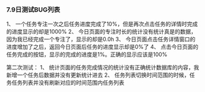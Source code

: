 ### 7.9日测试BUG列表
1、 一个任务专注一次之后任务进度完成了10%，但是再次点击任务的详情时完成的进度显示的却是1000%
2、 今日页面的专注时长的统计没有统计真是的数据，因为我已经完成一个专注了，显示的却是0.0h
3、 今日页面点击任务详情窗口的进度增加了之后，返回今日页面后任务的进度显示却是0%了
4、 点击今日页面的任务完成的按钮，显示的完成的进度是1%。正确的显示应该是100% 


第二次测试：
1、 统计页面的任务完成情况的统计没有正确统计数据库的内容，我新增一个任务后数据并没有更新统计进去
2、 任务列表切换时间范围的时候，任务任务列表并没有刷新对应的时间范围内任务列表

